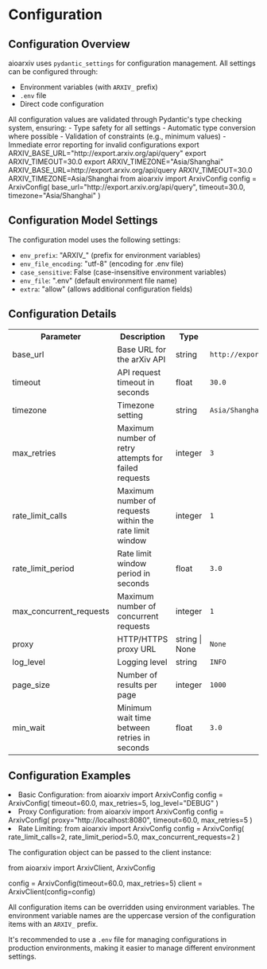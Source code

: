 # Configuration

## Configuration Overview

aioarxiv uses `pydantic_settings` for configuration management. All settings can be configured through:

- Environment variables (with `ARXIV_` prefix)
- `.env` file
- Direct code configuration

<note>
All configuration values are validated through Pydantic's type checking system, ensuring:
- Type safety for all settings
- Automatic type conversion where possible
- Validation of constraints (e.g., minimum values)
- Immediate error reporting for invalid configurations
</note>

<tabs>
    <tab title="Environment Variables">
        <code-block lang="bash">
            export ARXIV_BASE_URL="http://export.arxiv.org/api/query"
            export ARXIV_TIMEOUT=30.0
            export ARXIV_TIMEZONE="Asia/Shanghai"
        </code-block>
    </tab>
    <tab title=".env File">
        <code-block lang="text">
            ARXIV_BASE_URL=http://export.arxiv.org/api/query
            ARXIV_TIMEOUT=30.0
            ARXIV_TIMEZONE=Asia/Shanghai
        </code-block>
    </tab>
    <tab title="Python Code">
        <code-block lang="python">
            from aioarxiv import ArxivConfig
            config = ArxivConfig(
                base_url="http://export.arxiv.org/api/query",
                timeout=30.0,
                timezone="Asia/Shanghai"
            )
        </code-block>
    </tab>
</tabs>

## Configuration Model Settings

The configuration model uses the following settings:

- `env_prefix`: "ARXIV_" (prefix for environment variables)
- `env_file_encoding`: "utf-8" (encoding for .env file)
- `case_sensitive`: False (case-insensitive environment variables)
- `env_file`: ".env" (default environment file name)
- `extra`: "allow" (allows additional configuration fields)

## Configuration Details

<table>
    <tr>
        <th>Parameter</th>
        <th>Description</th>
        <th>Type</th>
        <th>Default</th>
        <th>Constraint</th>
        <th>Environment Variable</th>
    </tr>
    <tr>
        <td>base_url</td>
        <td>Base URL for the arXiv API</td>
        <td>string</td>
        <td><code>http://export.arxiv.org/api/query</code></td>
        <td>-</td>
        <td><code>ARXIV_BASE_URL</code></td>
    </tr>
    <tr>
        <td>timeout</td>
        <td>API request timeout in seconds</td>
        <td>float</td>
        <td><code>30.0</code></td>
        <td>gt=0 (greater than 0)</td>
        <td><code>ARXIV_TIMEOUT</code></td>
    </tr>
    <tr>
        <td>timezone</td>
        <td>Timezone setting</td>
        <td>string</td>
        <td><code>Asia/Shanghai</code></td>
        <td>-</td>
        <td><code>ARXIV_TIMEZONE</code></td>
    </tr>
    <tr>
        <td>max_retries</td>
        <td>Maximum number of retry attempts for failed requests</td>
        <td>integer</td>
        <td><code>3</code></td>
        <td>ge=0 (greater than or equal to 0)</td>
        <td><code>ARXIV_MAX_RETRIES</code></td>
    </tr>
    <tr>
        <td>rate_limit_calls</td>
        <td>Maximum number of requests within the rate limit window</td>
        <td>integer</td>
        <td><code>1</code></td>
        <td>ge=0 (greater than or equal to 0)</td>
        <td><code>ARXIV_RATE_LIMIT_CALLS</code></td>
    </tr>
    <tr>
        <td>rate_limit_period</td>
        <td>Rate limit window period in seconds</td>
        <td>float</td>
        <td><code>3.0</code></td>
        <td>ge=0 (greater than or equal to 0)</td>
        <td><code>ARXIV_RATE_LIMIT_PERIOD</code></td>
    </tr>
    <tr>
        <td>max_concurrent_requests</td>
        <td>Maximum number of concurrent requests</td>
        <td>integer</td>
        <td><code>1</code></td>
        <td>-</td>
        <td><code>ARXIV_MAX_CONCURRENT_REQUESTS</code></td>
    </tr>
    <tr>
        <td>proxy</td>
        <td>HTTP/HTTPS proxy URL</td>
        <td>string | None</td>
        <td><code>None</code></td>
        <td>-</td>
        <td><code>ARXIV_PROXY</code></td>
    </tr>
    <tr>
        <td>log_level</td>
        <td>Logging level</td>
        <td>string</td>
        <td><code>INFO</code></td>
        <td>-</td>
        <td><code>ARXIV_LOG_LEVEL</code></td>
    </tr>
    <tr>
        <td>page_size</td>
        <td>Number of results per page</td>
        <td>integer</td>
        <td><code>1000</code></td>
        <td>-</td>
        <td><code>ARXIV_PAGE_SIZE</code></td>
    </tr>
    <tr>
        <td>min_wait</td>
        <td>Minimum wait time between retries in seconds</td>
        <td>float</td>
        <td><code>3.0</code></td>
        <td>gt=0 (greater than 0)</td>
        <td><code>ARXIV_MIN_WAIT</code></td>
    </tr>
</table>

## Configuration Examples

<list>
<li>Basic Configuration:
    <code-block lang="python">
        from aioarxiv import ArxivConfig
        config = ArxivConfig(
            timeout=60.0,
            max_retries=5,
            log_level="DEBUG"
        )
    </code-block>
</li>

<li>Proxy Configuration:
    <code-block lang="python">
        from aioarxiv import ArxivConfig
        config = ArxivConfig(
            proxy="http://localhost:8080",
            timeout=60.0,
            max_retries=5
        )
    </code-block>
</li>

<li>Rate Limiting:
    <code-block lang="python">
        from aioarxiv import ArxivConfig
        config = ArxivConfig(
            rate_limit_calls=2,
            rate_limit_period=5.0,
            max_concurrent_requests=2
        )
    </code-block>
</li>
</list>

<p>The configuration object can be passed to the client instance:</p>

<code-block lang="python">
from aioarxiv import ArxivClient, ArxivConfig

config = ArxivConfig(timeout=60.0, max_retries=5)
client = ArxivClient(config=config)
</code-block>

<note>All configuration items can be overridden using environment variables. The environment variable names are the uppercase version of the configuration items with an <code>ARXIV_</code> prefix.</note>

<tip>
It's recommended to use a <code>.env</code> file for managing configurations in production environments, making it easier to manage different environment settings.
</tip>